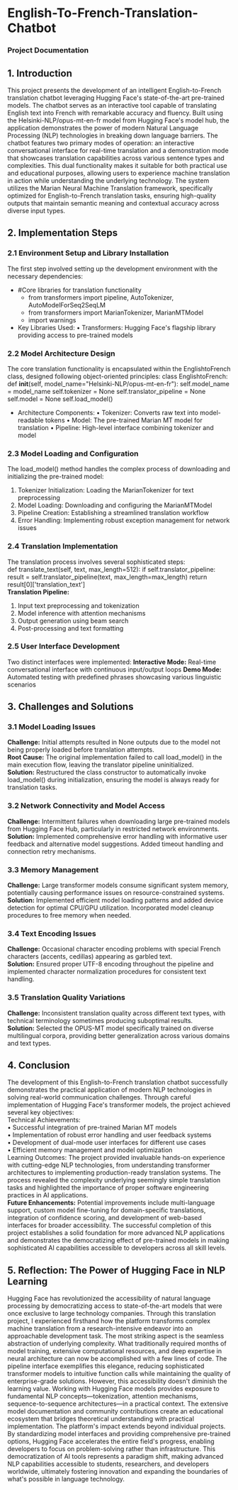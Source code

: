 # English-To-French-Translation-Chatbot
### Project Documentation

## 1. Introduction
This project presents the development of an intelligent English-to-French translation chatbot leveraging Hugging Face's state-of-the-art pre-trained models. The chatbot serves as an interactive tool capable of translating English text into French with remarkable accuracy and fluency. Built using the Helsinki-NLP/opus-mt-en-fr model from Hugging Face's model hub, the application demonstrates the power of modern Natural Language Processing (NLP) technologies in breaking down language barriers.
The chatbot features two primary modes of operation: an interactive conversational interface for real-time translation and a demonstration mode that showcases translation capabilities across various sentence types and complexities. This dual functionality makes it suitable for both practical use and educational purposes, allowing users to experience machine translation in action while understanding the underlying technology.
The system utilizes the Marian Neural Machine Translation framework, specifically optimized for English-to-French translation tasks, ensuring high-quality outputs that maintain semantic meaning and contextual accuracy across diverse input types.

## 2. Implementation Steps
### 2.1 Environment Setup and Library Installation
The first step involved setting up the development environment with the necessary dependencies:
- #Core libraries for translation functionality
  - from transformers import pipeline, AutoTokenizer, AutoModelForSeq2SeqLM
  - from transformers import MarianTokenizer, MarianMTModel
  - import warnings
- Key Libraries Used:
  •	Transformers: Hugging Face's flagship library providing access to pre-trained models

### 2.2 Model Architecture Design
The core translation functionality is encapsulated within the EnglishtoFrench class, designed following object-oriented principles:
class EnglishtoFrench:
    def __init__(self, model_name="Helsinki-NLP/opus-mt-en-fr"):
        self.model_name = model_name
        self.tokenizer = None
        self.translator_pipeline = None
        self.model = None
        self.load_model()
- Architecture Components:
  •	Tokenizer: Converts raw text into model-readable tokens
  •	Model: The pre-trained Marian MT model for translation
  •	Pipeline: High-level interface combining tokenizer and model
### 2.3 Model Loading and Configuration
The load_model() method handles the complex process of downloading and initializing the pre-trained model:
1.	Tokenizer Initialization: Loading the MarianTokenizer for text preprocessing
2.	Model Loading: Downloading and configuring the MarianMTModel
3.	Pipeline Creation: Establishing a streamlined translation workflow
4.	Error Handling: Implementing robust exception management for network issues
### 2.4 Translation Implementation
The translation process involves several sophisticated steps:<br>
def translate_text(self, text, max_length=512):
    if self.translator_pipeline:
        result = self.translator_pipeline(text, max_length=max_length)
        return result[0]['translation_text']<br>
**Translation Pipeline:**
1.	Input text preprocessing and tokenization
2.	Model inference with attention mechanisms
3.	Output generation using beam search
4.	Post-processing and text formatting

### 2.5 User Interface Development
Two distinct interfaces were implemented:
**Interactive Mode:** Real-time conversational interface with continuous input/output loops 
**Demo Mode:** Automated testing with predefined phrases showcasing various linguistic scenarios

## 3. Challenges and Solutions
### 3.1 Model Loading Issues
**Challenge:** Initial attempts resulted in None outputs due to the model not being properly loaded before translation attempts.<br>
**Root Cause:** The original implementation failed to call load_model() in the main execution flow, leaving the translator pipeline uninitialized.<br>
**Solution:** Restructured the class constructor to automatically invoke load_model() during initialization, ensuring the model is always ready for translation tasks.
### 3.2 Network Connectivity and Model Access
**Challenge:** Intermittent failures when downloading large pre-trained models from Hugging Face Hub, particularly in restricted network environments.<br>
**Solution:** Implemented comprehensive error handling with informative user feedback and alternative model suggestions. Added timeout handling and connection retry mechanisms.
### 3.3 Memory Management
**Challenge:** Large transformer models consume significant system memory, potentially causing performance issues on resource-constrained systems.<br>
**Solution:** Implemented efficient model loading patterns and added device detection for optimal CPU/GPU utilization. Incorporated model cleanup procedures to free memory when needed.
### 3.4 Text Encoding Issues
**Challenge:** Occasional character encoding problems with special French characters (accents, cedillas) appearing as garbled text.<br>
**Solution:** Ensured proper UTF-8 encoding throughout the pipeline and implemented character normalization procedures for consistent text handling.
### 3.5 Translation Quality Variations
**Challenge:** Inconsistent translation quality across different text types, with technical terminology sometimes producing suboptimal results.<br>
**Solution:** Selected the OPUS-MT model specifically trained on diverse multilingual corpora, providing better generalization across various domains and text types.

## 4. Conclusion
The development of this English-to-French translation chatbot successfully demonstrates the practical application of modern NLP technologies in solving real-world communication challenges. Through careful implementation of Hugging Face's transformer models, the project achieved several key objectives:<br>
Technical Achievements:<br>
•	Successful integration of pre-trained Marian MT models<br>
•	Implementation of robust error handling and user feedback systems<br>
•	Development of dual-mode user interfaces for different use cases<br>
•	Efficient memory management and model optimization<br>
Learning Outcomes: The project provided invaluable hands-on experience with cutting-edge NLP technologies, from understanding transformer architectures to implementing production-ready translation systems. The process revealed the complexity underlying seemingly simple translation tasks and highlighted the importance of proper software engineering practices in AI applications.<br>
**Future Enhancements:** Potential improvements include multi-language support, custom model fine-tuning for domain-specific translations, integration of confidence scoring, and development of web-based interfaces for broader accessibility.
The successful completion of this project establishes a solid foundation for more advanced NLP applications and demonstrates the democratizing effect of pre-trained models in making sophisticated AI capabilities accessible to developers across all skill levels.

## 5. Reflection: The Power of Hugging Face in NLP Learning
Hugging Face has revolutionized the accessibility of natural language processing by democratizing access to state-of-the-art models that were once exclusive to large technology companies. Through this translation project, I experienced firsthand how the platform transforms complex machine translation from a research-intensive endeavor into an approachable development task.
The most striking aspect is the seamless abstraction of underlying complexity. What traditionally required months of model training, extensive computational resources, and deep expertise in neural architecture can now be accomplished with a few lines of code. The pipeline interface exemplifies this elegance, reducing sophisticated transformer models to intuitive function calls while maintaining the quality of enterprise-grade solutions.
However, this accessibility doesn't diminish the learning value. Working with Hugging Face models provides exposure to fundamental NLP concepts—tokenization, attention mechanisms, sequence-to-sequence architectures—in a practical context. The extensive model documentation and community contributions create an educational ecosystem that bridges theoretical understanding with practical implementation.
The platform's impact extends beyond individual projects. By standardizing model interfaces and providing comprehensive pre-trained options, Hugging Face accelerates the entire field's progress, enabling developers to focus on problem-solving rather than infrastructure. This democratization of AI tools represents a paradigm shift, making advanced NLP capabilities accessible to students, researchers, and developers worldwide, ultimately fostering innovation and expanding the boundaries of what's possible in language technology.
